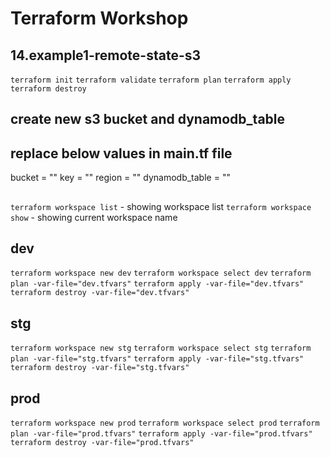 # Terraform Workshop

## 14.example1-remote-state-s3

`terraform init`
`terraform validate`
`terraform plan`
`terraform apply`
`terraform destroy`

## create new s3 bucket and dynamodb_table

## replace below values in main.tf file

bucket = ""
key = ""
region = ""
dynamodb_table = ""

##

`terraform workspace list` - showing workspace list
`terraform workspace show` - showing current workspace name

## dev

`terraform workspace new dev`
`terraform workspace select dev`
`terraform plan -var-file="dev.tfvars"`
`terraform apply -var-file="dev.tfvars"`
`terraform destroy -var-file="dev.tfvars"`

## stg

`terraform workspace new stg`
`terraform workspace select stg`
`terraform plan -var-file="stg.tfvars"`
`terraform apply -var-file="stg.tfvars"`
`terraform destroy -var-file="stg.tfvars"`

## prod

`terraform workspace new prod`
`terraform workspace select prod`
`terraform plan -var-file="prod.tfvars"`
`terraform apply -var-file="prod.tfvars"`
`terraform destroy -var-file="prod.tfvars"`

